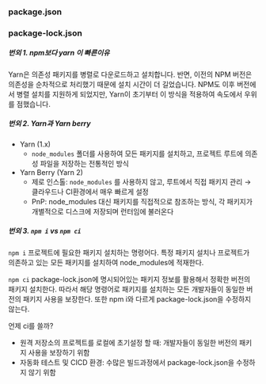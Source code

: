 ### package.json
### package-lock.json



##### 번외 1. npm보다 yarn 이 빠른이유
Yarn은 의존성 패키지를 병렬로 다운로드하고 설치합니다. 반면, 이전의 NPM 버전은 의존성을 순차적으로 처리했기 때문에 설치 시간이 더 길었습니다. NPM도 이후 버전에서 병렬 설치를 지원하게 되었지만, Yarn이 초기부터 이 방식을 적용하여 속도에서 우위를 점했습니다.

##### 번외 2. Yarn과 Yarn berry
- Yarn (1.x)
    - `node_modules` 폴더를 사용하여 모든 패키지를 설치하고, 프로젝트 루트에 의존성 파일을 저장하는 전통적인 방식
- Yarn Berry (Yarn 2)
    - 제로 인스톨: `node_modules` 를 사용하지 않고, 루트에서 직접 패키지 관리 → 클라우드나 CI환경에서 매우 빠르게 설정
    - PnP: node_modules 대신 패키지를 직접적으로 참조하는 방식, 각 패키지가 개별적으로 디스크에 저장되며 런터임에 불러온다

##### 번외 3. `npm i` vs `npm ci`
`npm i`
프로젝트에 필요한 패키지 설치하는 명령어다. 특정 패키지 설치나 프로젝트가 의존하고 있는 모든 패키지를 설치하여 node_modules에 적재한다.

`npm ci`
package-lock.json에 명시되어있는 패키지 정보를 활용해서 정확한 버전의 패키지 설치한다. 따라서 해당 명령어로 패키지를 설치하는 모든 개발자들이 동일한 버전의 패키지 사용을 보장한다.
또한 npm i와 다르게 package-lock.json을 수정하지 않는다. 

언제 ci를 쓸까? 
- 원격 저장소의 프로젝트를 로컬에 초기설정 할 때: 개발자들이 동일한 버전의 패키지 사용을 보장하기 위함
- 자동화 테스트 및 CICD 환경: 수많은 빌드과정에서 package-lock.json을 수정하지 않기 위함
